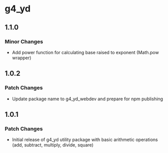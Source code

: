 # g4_yd

## 1.1.0

### Minor Changes

- Add power function for calculating base raised to exponent (Math.pow wrapper)

## 1.0.2

### Patch Changes

- Update package name to g4_yd_webdev and prepare for npm publishing

## 1.0.1

### Patch Changes

- Initial release of g4_yd utility package with basic arithmetic operations (add, subtract, multiply, divide, square)
